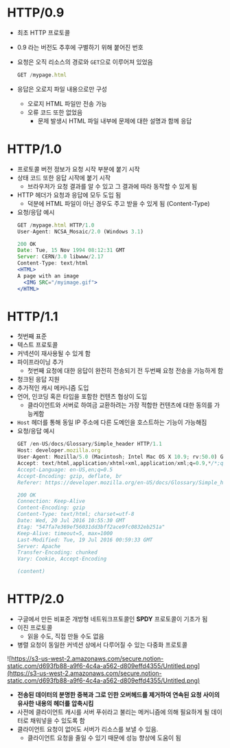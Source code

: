 # HTTP/0.9

- 최초 HTTP 프로토콜
- 0.9 라는 버전도 추후에 구별하기 위해 붙어진 번호
- 요청은 오직 리소스의 경로와 `GET`으로 이루어져 있었음

    ```jsx
    GET /mypage.html
    ```

- 응답은 오로지 파일 내용으로만 구성
    - 오로지 HTML 파일만 전송 가능
    - 오류 코드 또한 없었음
        - 문제 발생시 HTML 파일 내부에 문제에 대한 설명과 함께 응답

# HTTP/1.0

- 프로토콜 버전 정보가 요청 시작 부분에 붙기 시작
- 상태 코드 또한 응답 시작에 붙기 시작
    - 브라우저가 요청 결과를 알 수 있고 그 결과에 따라 동작할 수 있게 됨
- HTTP 헤더가 요청과 응답에 모두 도입 됨
    - 덕분에 HTML 파일이 아닌 경우도 주고 받을 수 있게 됨 (Content-Type)
- 요청/응답 예시
    ```jsx
    GET /mypage.html HTTP/1.0
    User-Agent: NCSA_Mosaic/2.0 (Windows 3.1)

    200 OK
    Date: Tue, 15 Nov 1994 08:12:31 GMT
    Server: CERN/3.0 libwww/2.17
    Content-Type: text/html
    <HTML>
    A page with an image
      <IMG SRC="/myimage.gif">
    </HTML>
    ```

# HTTP/1.1

- 첫번째 표준
- 텍스트 프로토콜
- 커넥션이 재사용될 수 있게 함
- 파이프라이닝 추가
    - 첫번째 요청에 대한 응답이 완전히 전송되기 전 두번째 요청 전송을 가능하게 함
- 청크된 응답 지원
- 추가적인 캐시 메커니즘 도입
- 언어, 인코딩 혹은 타입을 포함한 컨텐츠 협상이 도입
    - 클라이언트와 서버로 하여금 교환하려는 가장 적합한 컨텐츠에 대한 동의를 가능케함
- `Host` 헤더를 통해 동일 IP 주소에 다른 도메인을 호스트하는 기능이 가능해짐
- 요청/응답 예시
    ```jsx
    GET /en-US/docs/Glossary/Simple_header HTTP/1.1
    Host: developer.mozilla.org
    User-Agent: Mozilla/5.0 (Macintosh; Intel Mac OS X 10.9; rv:50.0) Gecko/20100101 Firefox/50.0
    Accept: text/html,application/xhtml+xml,application/xml;q=0.9,*/*;q=0.8
    Accept-Language: en-US,en;q=0.5
    Accept-Encoding: gzip, deflate, br
    Referer: https://developer.mozilla.org/en-US/docs/Glossary/Simple_header

    200 OK
    Connection: Keep-Alive
    Content-Encoding: gzip
    Content-Type: text/html; charset=utf-8
    Date: Wed, 20 Jul 2016 10:55:30 GMT
    Etag: "547fa7e369ef56031dd3bff2ace9fc0832eb251a"
    Keep-Alive: timeout=5, max=1000
    Last-Modified: Tue, 19 Jul 2016 00:59:33 GMT
    Server: Apache
    Transfer-Encoding: chunked
    Vary: Cookie, Accept-Encoding

    (content)
    ```

# HTTP/2.0

- 구글에서 만든 비표준 개방형 네트워크프토콜인 **SPDY** 프로토콜이 기초가 됨
- 이진 프로토콜
    - 읽을 수도, 직접 만들 수도 없음
- 병렬 요청이 동일한 커넥션 상에서 다루어질 수 있는 다중화 프로토콜

![https://s3-us-west-2.amazonaws.com/secure.notion-static.com/d693fb88-a9f6-4c4a-a562-d809effd4355/Untitled.png](https://s3-us-west-2.amazonaws.com/secure.notion-static.com/d693fb88-a9f6-4c4a-a562-d809effd4355/Untitled.png)

- **전송된 데이터의 분명한 중복과 그로 인한 오버헤드를 제거하여 연속된 요청 사이의 유사한 내용의 헤더를 압축시킴**
- 사전에 클라이언트 캐시를 서버 푸쉬라고 불리는 메커니즘에 의해 필요하게 될 데이터로 채워넣을 수 있도록 함
- 클라이언트 요청이 없어도 서버가 리소스를 보낼 수 있음.
    - 클라이언트 요청을 줄일 수 있기 때문에 성능 향상에 도움이 됨
